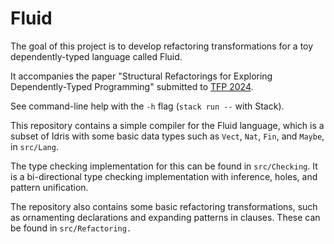 # Fluid

The goal of this project is to develop refactoring transformations for a toy
dependently-typed language called Fluid.

It accompanies the paper "Structural Refactorings for Exploring
Dependently-Typed Programming" submitted to [TFP 2024](https://trendsfp.github.io/index.html).

See command-line help with the `-h` flag (`stack run --` with Stack).

This repository contains a simple compiler for the Fluid language, which is a
subset of Idris with some basic data types such as `Vect`, `Nat`, `Fin`, and
`Maybe`, in `src/Lang`.

The type checking implementation for this can be found in `src/Checking`. It is
a bi-directional type checking implementation with inference, holes, and pattern
unification.

The repository also contains some basic refactoring transformations, such as
ornamenting declarations and expanding patterns in clauses. These can be found
in `src/Refactoring.`
